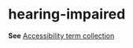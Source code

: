 # hearing-impaired

**See** [Accessibility term collection](../term-collections/accessibility-terms.md)
